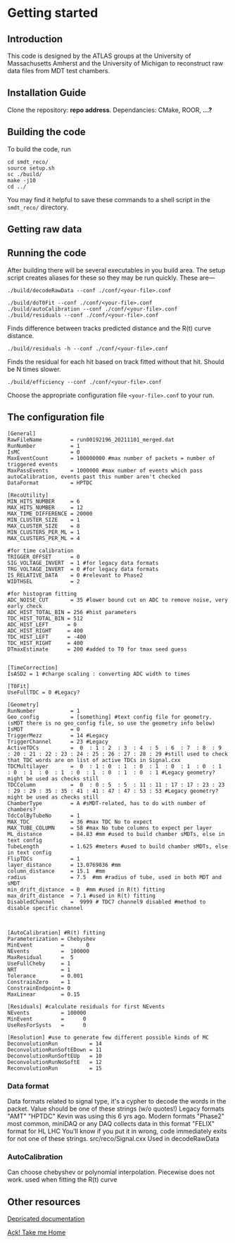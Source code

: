 # Getting started

## Introduction
This code is designed by the ATLAS groups at the University of Massachusetts Amherst and the University of Michigan to reconstruct raw data files from MDT test chambers.

## Installation Guide
Clone the repository: **repo address**. Dependancies: CMake, ROOR, **...?**

## Building the code
To build the code, run
````
cd smdt_reco/
source setup.sh
sc ./build/
make -j10
cd ../
````
You may find it helpful to save these commands to a shell script in the ````smdt_reco/```` directory.

## Getting raw data

## Running the code
After building there will be several executables in you build area. The setup script creates aliases for these so they may be run quickly. These are—
````
./build/decodeRawData --conf ./conf/<your-file>.conf
````
````
./build/doT0Fit --conf ./conf/<your-file>.conf
./build/autoCalibration --conf ./conf/<your-file>.conf
./build/residuals --conf ./conf/<your-file>.conf
````
Finds difference between tracks predicted distance and the R(t) curve distance.
````
./build/residuals -h --conf ./conf/<your-file>.conf
````
Finds the residual for each hit based on track fitted without that hit. Should be N times slower. 
````
./build/efficiency --conf ./conf/<your-file>.conf
````
Choose the appropriate configuration file ````<your-file>.conf```` to your run.

## The configuration file

````
[General]
RawFileName         = run00192196_20211101_merged.dat
RunNumber           = 1
IsMC                = 0
MaxEventCount       = 100000000 #max number of packets = number of triggered events
MaxPassEvents       = 1000000 #max number of events which pass autoCalibration, events past this number aren't checked
DataFormat          = HPTDC

[RecoUtility]
MIN_HITS_NUMBER     = 6
MAX_HITS_NUMBER     = 12
MAX_TIME_DIFFERENCE = 20000
MIN_CLUSTER_SIZE    = 1
MAX_CLUSTER_SIZE    = 8
MIN_CLUSTERS_PER_ML = 1
MAX_CLUSTERS_PER_ML = 4

#for time calibration
TRIGGER_OFFSET      = 0
SIG_VOLTAGE_INVERT  = 1 #for legacy data formats
TRG_VOLTAGE_INVERT  = 0 #for legacy data formats
IS_RELATIVE_DATA    = 0 #relevant to Phase2
WIDTHSEL            = 2

#for histogram fitting
ADC_NOISE_CUT       = 35 #lower bound cut on ADC to remove noise, very early check
ADC_HIST_TOTAL_BIN = 256 #hist parameters
TDC_HIST_TOTAL_BIN = 512
ADC_HIST_LEFT      = 0 
ADC_HIST_RIGHT     = 400 
TDC_HIST_LEFT      = -400 
TDC_HIST_RIGHT     = 400 
DTmaxEstimate      = 200 #added to T0 for tmax seed guess


[TimeCorrection]
IsASD2 = 1 #charge scaling : converting ADC width to times

[T0Fit]
UseFullTDC = 0 #Legacy?

[Geometry]
RunNumber           = 1
Geo_config          = [something] #text config file for geometry. (sMDT there is no geo_config file, so use the geometry info below)
IsMDT               = 0
TriggerMezz         = 14 #Legacy
TriggerChannel      = 23 #Legacy
ActiveTDCs          =  0  : 1 : 2  : 3  : 4  : 5  : 6  : 7  : 8  : 9  : 20 : 21 : 22 : 23 : 24 : 25 : 26 : 27 : 28 : 29 #still used to check that TDC words are on list of active TDCs in Signal.cxx
TDCMultilayer       =  0  : 1 : 0  : 1  : 0  : 1  : 0  : 1  : 0  : 1  : 0  : 1  : 0  : 1  : 0  : 1  : 0  : 1  : 0  : 1 #Legacy geometry? might be used as checks still
TDCColumn           =  0  : 0 : 5  : 5  : 11 : 11 : 17 : 17 : 23 : 23 : 29 : 29 : 35 : 35 : 41 : 41 : 47 : 47 : 53 : 53 #Legacy geometry? might be used as checks still
ChamberType         = A #sMDT-related, has to do with number of chambers?
TdcColByTubeNo      = 1
MAX_TDC             = 36 #max TDC No to expect
MAX_TUBE_COLUMN     = 58 #max No tube columns to expect per layer
ML_distance         = 84.83 #mm #used to build chamber sMDTs, else in text config
TubeLength          = 1.625 #meters #used to build chamber sMDTs, else in text config
FlipTDCs            = 1
layer_distance      = 13.0769836 #mm 
column_distance     = 15.1  #mm
radius              = 7.5  #mm #radius of tube, used in both MDT and sMDT
min_drift_distance  = 0  #mm #used in R(t) fitting
max_drift_distance  = 7.1 #used in R(t) fitting
DisabledChannel     =  9999 # TDC7 channel9 disabled #method to disable specific channel



[AutoCalibration] #R(t) fitting
Parameterization = Chebyshev
MinEvent         =       0
NEvents          =  100000
MaxResidual      =  5
UseFullCheby     = 1
NRT              = 1
Tolerance        = 0.001
ConstrainZero    = 1
ConstrainEndpoint= 0
MaxLinear        = 0.15

[Residuals] #calculate residuals for first NEvents
NEvents          = 100000
MinEvent         =      0
UseResForSysts   =      0

[Resolution] #use to generate few different possible kinds of MC
DeconvolutionRun          = 14
DeconvolutionRunSoftEDown = 11
DeconvolutionRunSoftEUp   = 10
DeconvolutionRunNoSoftE   = 12
ReconvolutionRun          = 15
````
### Data format
Data formats related to signal type, it's a cypher to decode the words in the packet. Value should be one of these strings (w/o quotes!)
Legacy formats
  "AMT"
  "HPTDC"
    Kevin was using this 6 yrs ago.
Modern formats
  "Phase2"
    most common, miniDAQ or any DAQ collects data in this format
  "FELIX"
    format for HL LHC
  You'll know if you put it in wrong, code immediately exits for not one of these strings. src/reco/Signal.cxx
  Used in decodeRawData

### AutoCalibration
Can choose chebyshev or polynomial interpolation. Piecewise does not work. used when fitting the R(t) curve

## Other resources

[Depricated documentation](https://kenelson.web.cern.ch/documentation/smdt-reco/)

[Ack! Take me Home](index.md)
